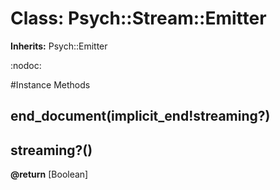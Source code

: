# Class: Psych::Stream::Emitter
**Inherits:** Psych::Emitter
    

:nodoc:



#Instance Methods
## end_document(implicit_end!streaming?) [](#method-i-end_document)

## streaming?() [](#method-i-streaming?)

**@return** [Boolean] 

